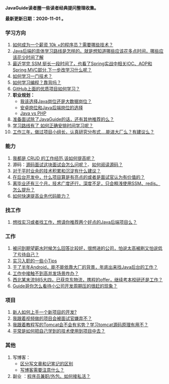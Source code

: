 **JavaGuide读者圈一些读者经典提问整理收集。**

**最新更新日期：2020-11-01 。**

### 学习方向

1.  [如何成为一个薪资 10k +的程序员？需要哪些技术？](https://t.zsxq.com/r37QJeE)
2.  [Java后端的具体学习路线是怎样的。就是想知道哪些应该花多点时间，哪些应该花少时间了解](https://t.zsxq.com/EyfqrZN)
3.  [最近学完 SSM 挺长一段时间了，也看了Spring实战中相关IOC、AOP和Spring MVC部分,下一步改学习什么呢？](https://t.zsxq.com/YJiqvbY)
4.  [如何学习一门技术？](https://t.zsxq.com/j6YRzvF)
5.  [如何学习编程？靠背吗？](https://t.zsxq.com/iIemM3F)
6.  [GitHub上面的优质项目如何学习？](https://t.zsxq.com/AMnqJE6)
7.  **职业规划：**
    - [我该选择Java岗位还是大数据岗位？](https://articles.zsxq.com/id_wto1iwd5g72o.html)
    - [安卓岗位和Java后端岗位的选择](https://t.zsxq.com/QjiY7aA)
    - [Java vs  PHP](https://t.zsxq.com/3nyr7ma)
8.  [准备面试除了JavaGuide的话，还有其他推荐的么？](https://t.zsxq.com/vfmiIi6)
9.  [学习路线有了 如何正确安排时间学习呢？](https://t.zsxq.com/VVJmmm6)
10.  [工作三年，做过项目小组长，认真研究分布式....能进大厂么？有建议么？](https://t.zsxq.com/JqFQvV3)

### 能力

1. [我都是 CRUD 的工作经历,该如何提高呢？](https://t.zsxq.com/r37QJeE)
2. 源码：[源码面试这块面试会怎么问呢？](https://t.zsxq.com/m66yJiy)、[如何阅读源码？](https://t.zsxq.com/UVrRFem)
3. [对于平时业余的技术积累和沉淀有什么建议？](https://t.zsxq.com/MR3FEAQ)
4. [在后台开发中，什么项目算是有亮点的或者是面试官认为有价值的？](https://t.zsxq.com/z72NByF)
5. [离毕业还有三个月，技术广度还行，深度不足，只会粗浅使用SSM、redis。怎么提升？](https://t.zsxq.com/rnMnmqv)
6. [如何快速提高业务代码能力？](https://t.zsxq.com/j2FMzb6)

### 找工作

1. [想找实习或者找工作，想请你推荐两个好点的Java后端项目么？](https://t.zsxq.com/QFuVBqj)

### 工作

1. [被问到期望薪水时候怎么回答比较好，很想进的公司，怕说太高被刷又怕说低了亏待自己？](https://wx.zsxq.com/dweb2/index/group/init)
2. [实习入职的一些小Tips](https://t.zsxq.com/BEEQ3rZ)
3. [干了半年Android，能不能依靠大厂的背景，年底出来找Java后台的工作？](https://t.zsxq.com/Ia23NRn)
4. [工作中接触不到高并发场景咋办？](https://t.zsxq.com/YzNZfEM)
5. [西北某末流985大四，已获京东物流，携程的offer，继续考本校研还是工作？](https://t.zsxq.com/fYnmIaQ)
6. [Guide哥你怎么看待小公司开发周期压的很赶的现象？](https://t.zsxq.com/B6EUN7Y)

### 项目

1. [新人如何上手一个新项目的开发?](https://t.zsxq.com/zJu7UNJ)
2. [我跟着视频做的项目会被面试官嫌弃不？](https://t.zsxq.com/ImEIqrb)
3. [我跟着教程写的Tomcat会不会有劣势？学习tomcat源码原理有用不？](https://t.zsxq.com/rZjmmUR)
4. [平常是如何把自己学到的技术使用到项目中去？](https://t.zsxq.com/AM3V37q)

### 其他

1. 写博客：
   - [区分写文章和记笔记的区别](https://t.zsxq.com/FeqVNrB)
   - [写博客需要注意什么？](https://t.zsxq.com/zvByfUz)
2. 副业  ：[程序员兼职/外包。如何接私活？](https://t.zsxq.com/eqvVrZ7)